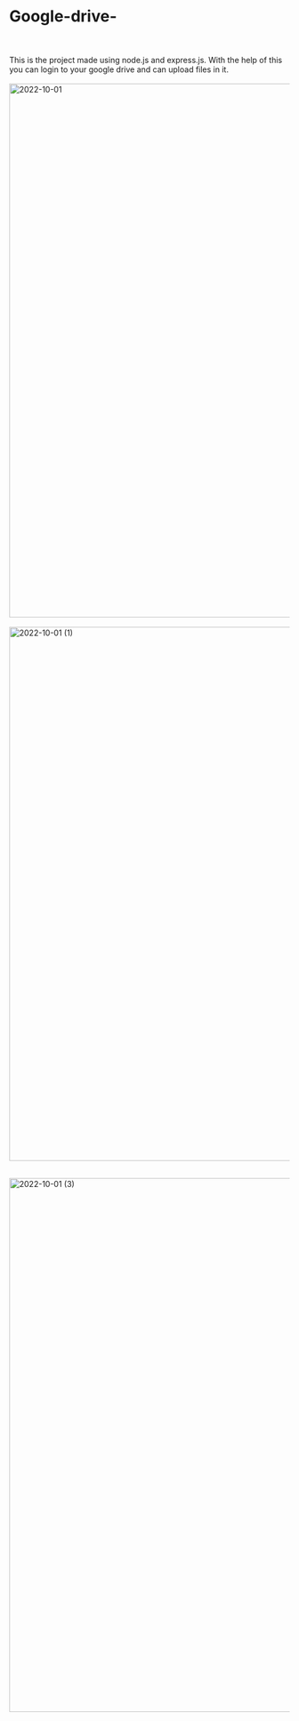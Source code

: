 # Google-drive-<br><br>
This is the project made using node.js and express.js. With the help of this you can login to your google drive and can upload files in it. <br><br>
<img width="960" alt="2022-10-01" src="https://user-images.githubusercontent.com/96379277/193396131-7f9e1087-9662-415f-abce-602baeb71a41.png"><br><br>
<img width="960" alt="2022-10-01 (1)" src="https://user-images.githubusercontent.com/96379277/193396136-4f70937d-3cfd-42ba-9135-cd1a00786006.png"><br><br>

<img width="960" alt="2022-10-01 (3)" src="https://user-images.githubusercontent.com/96379277/193396600-7c8b0fa4-9168-4315-8931-271b7d269a6f.png">
